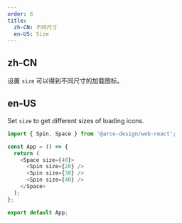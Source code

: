 ```yaml
---
order: 6
title:
  zh-CN: 不同尺寸
  en-US: Size
---
```


## zh-CN

设置 `size` 可以得到不同尺寸的加载图标。

## en-US

Set `size` to get different sizes of loading icons.

```js
import { Spin, Space } from '@arco-design/web-react';

const App = () => {
  return (
    <Space size={40}>
      <Spin size={20} />
      <Spin size={30} />
      <Spin size={40} />
    </Space>
  );
};

export default App;
```

